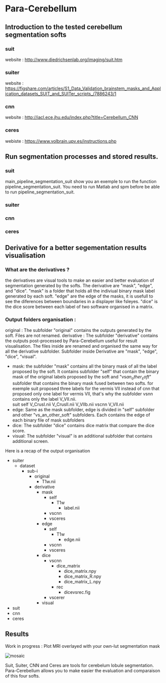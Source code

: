 # Para-Cerebellum

## Introduction to the tested cerebellum segmentation softs
### suit
website : http://www.diedrichsenlab.org/imaging/suit.htm
### suiter
website : https://figshare.com/articles/S1_Data_Validation_brainstem_masks_and_Application_datasets_SUIT_and_SUITer_scripts_/7886243/1
### cnn
website : http://iacl.ece.jhu.edu/index.php?title=Cerebellum_CNN
### ceres
webiste : https://www.volbrain.upv.es/instructions.php

## Run segmentation processes and stored results.
### suit
main_pipeline_segmentation_suit show you an exemple to run the function pipeline_segmentation_suit.
You need to run Matlab and spm before be able to run pipeline_segmentation_suit.
### suiter
### cnn
### ceres

## Derivative for a better segementation results visualisation
### What are the derivatives ?
the derivatives are visual tools to make an easier and better evaluation of segmentation generated by the softs. The derivative are "mask", "edge", and "dice".
"mask" is a folder that holds all the indiviual binary mask label generated by each soft. "edge" are the edge of the masks, it is usefull to see the diferences between boundaries in a displayer like fsleyes. "dice" is the dice score between each label of two software organised in a matrix.

### Output folders organisation :

original : The subfolder "original" contains the outputs generated by the soft. Files are not renamed.
derivative : The subfolder "derivative" contains the outputs post-processed by Para-Cerebellum useful for result visualisation. The files inside are renamed and                organised the same way for all the derivative subfolder. Subfolder inside Derivative are "mask", "edge", "dice", "visual".

* mask: the subfolder "mask" contains all the binary mask of all the label proposed by the soft. It contains subfolder "self" that contain the binary mask of the         original labels proposed by the soft and "vs$an_other_soft$" subfolder that contains the binary mask fused between two softs.
      for exemple suit proposed three labels for the vermis VII instead of cnn that proposed only one label for vermis VII, that's why the subfolder vsnn contains
      only the label V_VII.nii.  
      suit
          self
              V_CrusI.nii
              V_CrusII.nii
              V_VIIb.nii
          vscnn
          V_VII.nii
* edge: Same as the mask subfolder, edge is divided in "self" subfolder and other "vs_an_other_soft" subfolders. Each contains the edge of each binary file of              mask subfolders
* dice: The subfolder "dice" contains dice matrix that compare the dice score. 
* visual: The subfolder "visual" is an additional subfolder that contains additional screen.

Here is a recap of the output organisation 

* suiter
    * dataset
        * sub-i
            * original
                * T1w.nii
            * derivative
                * mask
                    * self
                        * T1w
                            - label.nii
                    * vscnn
                    * vsceres
                * edge
                    * self
                        * T1w
                            - edge.nii
                    * vscnn
                    * vsceres
                * dice
                    * vscnn
                        * dice_matrix
                            - dice_matrix.npy
                            - dice_matrix_R.npy
                            - dice_matrix_L.npy
                        * rec
                            - dicevsrec.fig
                    * vscerer
                * visual       
* suit
* cnn
* ceres


## Results

Work in progress : Plot MRI overlayed with your own-lut segmentation mask

![mosaic](https://user-images.githubusercontent.com/62238305/83866292-e245a680-a727-11ea-9819-52d25429305b.png)

Suit, Suiter, CNN and Ceres are tools for cerebelum lobule segmentation. 
Para-Cerebellum allows you to make easier the evaluation and comparaison of this four softs.

